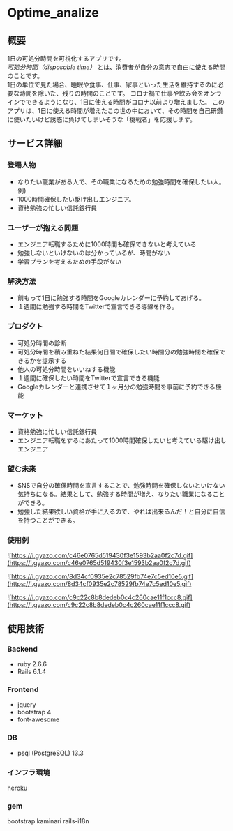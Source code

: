 # Optime_analize

## 概要
1日の可処分時間を可視化するアプリです。<br>
*可処分時間（disposable time）* とは、消費者が自分の意志で自由に使える時間のことです。<br>
1日の単位で見た場合、睡眠や食事、仕事、家事といった生活を維持するのに必要な時間を除いた、残りの時間のことです。
コロナ禍で仕事や飲み会をオンラインでできるようになり、1日に使える時間がコロナ以前より増えました。
このアプリは、1日に使える時間が増えたこの世の中において、その時間を自己研鑽に使いたいけど誘惑に負けてしまいそうな「挑戦者」を応援します。

## **サービス詳細**

### **登場人物**

- なりたい職業がある人で、その職業になるための勉強時間を確保したい人。
例) 
- 1000時間確保したい駆け出しエンジニア。
- 資格勉強の忙しい信託銀行員

### **ユーザーが抱える問題**

- エンジニア転職するために1000時間も確保できないと考えている
- 勉強しないといけないのは分かっているが、時間がない
- 学習プランを考えるための手段がない

### **解決方法**

- 前もって1日に勉強する時間をGoogleカレンダーに予約してあげる。
- １週間に勉強する時間をTwitterで宣言できる導線を作る。

### **プロダクト**

- 可処分時間の診断
- 可処分時間を積み重ねた結果何日間で確保したい時間分の勉強時間を確保できるかを提示する
- 他人の可処分時間をいいねする機能
- １週間に確保したい時間をTwitterで宣言できる機能
- Googleカレンダーと連携させて１ヶ月分の勉強時間を事前に予約できる機能

### **マーケット**

- 資格勉強に忙しい信託銀行員
- エンジニア転職をするにあたって1000時間確保したいと考えている駆け出しエンジニア

### **望む未来**

- SNSで自分の確保時間を宣言することで、勉強時間を確保しないといけない気持ちになる。結果として、勉強する時間が増え、なりたい職業になることができる。
- 勉強した結果欲しい資格が手に入るので、やれば出来るんだ！と自分に自信を持つことができる。

### **使用例**

![https://i.gyazo.com/c46e0765d519430f3e1593b2aa0f2c7d.gif](https://i.gyazo.com/c46e0765d519430f3e1593b2aa0f2c7d.gif)

![https://i.gyazo.com/8d34cf0935e2c78529fb74e7c5ed10e5.gif](https://i.gyazo.com/8d34cf0935e2c78529fb74e7c5ed10e5.gif)

![https://i.gyazo.com/c9c22c8b8dedeb0c4c260cae11f1ccc8.gif](https://i.gyazo.com/c9c22c8b8dedeb0c4c260cae11f1ccc8.gif)
## 使用技術

### Backend
- ruby 2.6.6
- Rails 6.1.4

### Frontend
- jquery
- bootstrap 4
- font-awesome

### DB
- psql (PostgreSQL) 13.3

### インフラ環境
heroku

### gem
bootstrap
kaminari
rails-i18n

